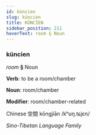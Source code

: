 ```yaml
---
id: küncien
slug: küncien
title: KÜNCİEN
sidebar_position: 211
hoverText: room § Noun
---
```


### küncien

*room* **§** Noun

**Verb**: to be a room/chamber

**Noun**: room/chamber

**Modifier**: room/chamber-related

Chinese 空間 kōngjiān /kʰʊŋ.tɕjɛn/

*Sino-Tibetan Language Family*